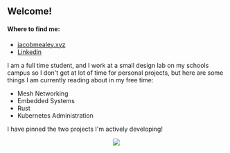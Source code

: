 ## Welcome! 

#### Where to find me:
 - [jacobmealey.xyz](https://www.jacobmealey.xyz)
 - [Linkedin](https://www.linkedin.com/in/jacobmealey)
 
 
I am a full time student, and I work at a small design lab on my schools campus so I don't get at lot of time for personal projects, but here are some things I am currently reading about in my free time:


 - Mesh Networking
 - Embedded Systems
 - Rust
 - Kubernetes Administration
 
I have pinned the two projects I'm actively developing!
<p align="center">
         <img src="https://github-profile-summary-cards.vercel.app/api/cards/profile-details?username=jacobmealey&theme=default"/>
</p>
